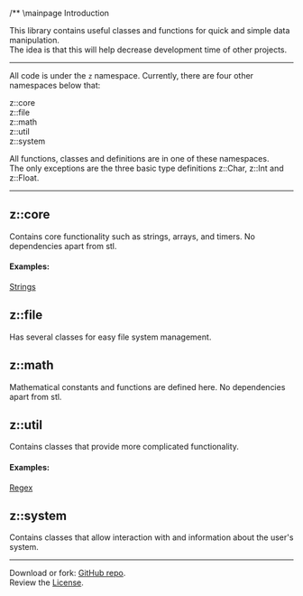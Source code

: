 /** \mainpage Introduction

This library contains useful classes and functions for quick and simple data manipulation.  
The idea is that this will help decrease development time of other projects.  

--------------------------
All code is under the `z` namespace. Currently, there are four other namespaces below that:  

z::core<br/>
z::file<br/>
z::math<br/>
z::util<br/>
z::system<br/>

All functions, classes and definitions are in one of these namespaces.  
The only exceptions are the three basic type definitions z::Char, z::Int and z::Float.

--------------------------

## z::core
Contains core functionality such as strings, arrays, and timers. No dependencies apart from stl.

#### Examples:
[Strings](Doxypages/examples/core/string.md)


## z::file
Has several classes for easy file system management.


## z::math
Mathematical constants and functions are defined here. No dependencies apart from stl.


## z::util
Contains classes that provide more complicated functionality.

#### Examples:
[Regex](Doxypages/examples/util/regex.md)


## z::system
Contains classes that allow interaction with and information about the user's system.

--------------------------
Download or fork: [GitHub repo](https://github.com/ZacharyWesterman/zLibraries).  
Review the [License](md_Doxypages_LICENSE.html).
